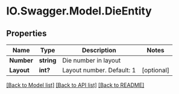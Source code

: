 # IO.Swagger.Model.DieEntity
## Properties

Name | Type | Description | Notes
------------ | ------------- | ------------- | -------------
**Number** | **string** | Die number in layout | 
**Layout** | **int?** | Layout number. Default: 1 | [optional] 

[[Back to Model list]](../README.md#documentation-for-models) [[Back to API list]](../README.md#documentation-for-api-endpoints) [[Back to README]](../README.md)

